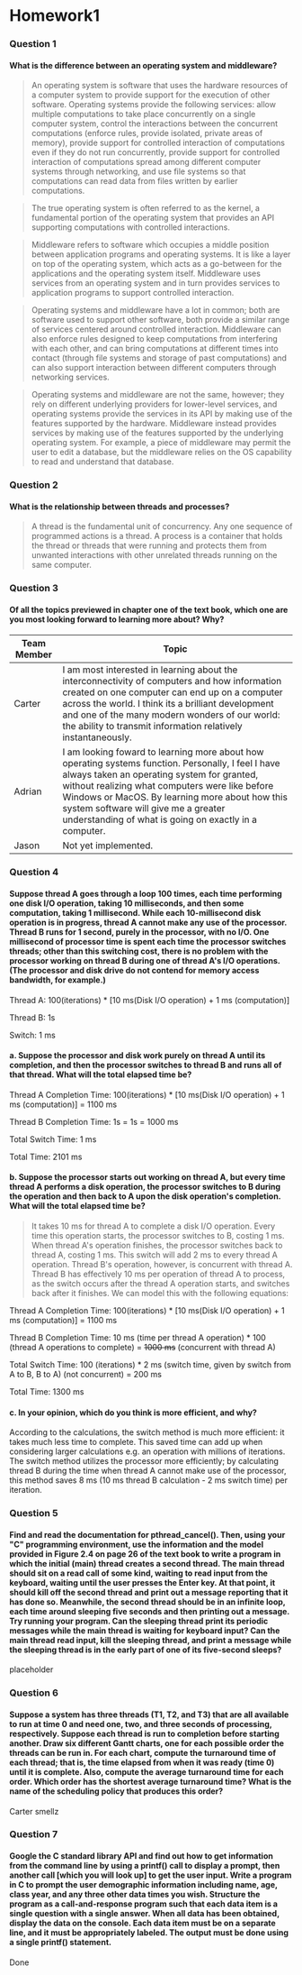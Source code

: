 # Homework1

### Question 1
#### What is the difference between an operating system and middleware?

> An operating system is software that uses the hardware resources of a computer system to provide support for the execution of other software. Operating systems provide the following services: allow multiple computations to take place concurrently on a single computer system, control the interactions between the concurrent computations (enforce rules, provide isolated, private areas of memory), provide support for controlled interaction of computations even if they do not run concurrently, provide support for controlled interaction of computations spread among different computer systems through networking, and use file systems so that computations can read data from files written by earlier computations. 

> The true operating system is often referred to as the kernel, a fundamental portion of the operating system that provides an API supporting
computations with controlled interactions.

> Middleware refers to software which occupies a middle position between application programs and operating systems. It is like a layer on top of the operating system, which acts as a go-between for the applications and the operating system itself. Middleware uses services from an operating system and in turn provides services to application programs to support controlled interaction.

> Operating systems and middleware have a lot in common; both are software used to support other software, both provide a similar range of services centered around controlled interaction. Middleware can also enforce rules designed to keep computations from interfering with each other, and can bring computations at different times into contact (through file systems and storage of past computations) and can also support interaction between different computers through networking services.

> Operating systems and middleware are not the same, however; they rely on different underlying providers for lower-level services, and operating systems provide the services in its API by making use of the features supported by the hardware. Middleware instead provides services by making use of the features supported by the underlying operating system. For example, a piece of middleware may permit the user to edit a database, but the middleware relies on the OS capability to read and understand that database.

### Question 2
#### What is the relationship between threads and processes?

> A thread is the fundamental unit of concurrency. Any one sequence of programmed actions is a thread. A process is a container that holds the thread or threads that were running and protects them from unwanted interactions with other unrelated threads running on the same computer. 

### Question 3
#### Of all the topics previewed in chapter one of the text book, which one are you most looking forward to learning more about? Why?

Team Member | Topic
----------- | ------------
Carter      | I am most interested in learning about the interconnectivity of computers and how information created on one computer can end up on a computer across the world. I think its a brilliant development and one of the many modern wonders of our world: the ability to transmit information relatively instantaneously.
Adrian      | I am looking foward to learning more about how operating systems function. Personally, I feel I have always taken an operating system for granted, without realizing what computers were like before Windows or MacOS. By learning more about how this system software will give me a greater understanding of what is going on exactly in a computer.
Jason       | Not yet implemented.

### Question 4
#### Suppose thread A goes through a loop 100 times, each time performing one disk I/O operation, taking 10 milliseconds, and then some computation, taking 1 millisecond. While each 10-millisecond disk operation is in progress, thread A cannot make any use of the processor. Thread B runs for 1 second, purely in the processor, with no I/O. One millisecond of processor time is spent each time the processor switches threads; other than this switching cost, there is no problem with the processor working on thread B during one of thread A's I/O operations. (The processor and disk drive do not contend for memory access bandwidth, for example.)

Thread A: 100(iterations) * [10 ms(Disk I/O operation) + 1 ms (computation)]

Thread B: 1s

Switch: 1 ms

#### a. Suppose the processor and disk work purely on thread A until its completion, and then the processor switches to thread B and runs all of that thread. What will the total elapsed time be?

Thread A Completion Time: 100(iterations) * [10 ms(Disk I/O operation) + 1 ms (computation)] = 1100 ms

Thread B Completion Time: 1s = 1s = 1000 ms

Total Switch Time: 1 ms

Total Time: 2101 ms

#### b. Suppose the processor starts out working on thread A, but every time thread A performs a disk operation, the processor switches to B during the operation and then back to A upon the disk operation's completion. What will the total elapsed time be?
> It takes 10 ms for thread A to complete a disk I/O operation. Every time this operation starts, the processor switches to B, costing 1 ms. When thread A's operation finishes, the processor switches back to thread A, costing 1 ms. This switch will add 2 ms to every thread A operation. Thread B's operation, however,  is concurrent with thread A. Thread B has effectively 10 ms per operation of thread A to process, as the switch occurs after the thread A operation starts, and switches back after it finishes. We can model this with the following equations:

Thread A Completion Time: 100(iterations) * [10 ms(Disk I/O operation) + 1 ms (computation)] = 1100 ms

Thread B Completion Time: 10 ms (time per thread A operation) * 100 (thread A operations to complete) = <s>1000 ms</s> (concurrent with thread A)

Total Switch Time: 100 (iterations) * 2 ms (switch time, given by switch from A to B, B to A) (not concurrent) = 200 ms

Total Time: 1300 ms

#### c. In your opinion, which do you think is more efficient, and why?

According to the calculations, the switch method is much more efficient: it takes much less time to complete. This saved time can add up when considering larger calculations e.g. an operation with millions of iterations. The switch method utilizes the processor more efficiently; by calculating thread B during the time when thread A cannot make use of the processor, this method saves 8 ms (10 ms thread B calculation - 2 ms switch time) per iteration.

### Question 5
####  Find and read the documentation for pthread_cancel(). Then, using your "C" programming environment, use the information and the model provided in Figure 2.4 on page 26 of the text book to write a program in which the initial (main) thread creates a second thread. The main thread should sit on a read call of some kind, waiting to read input from the keyboard, waiting until the user presses the Enter key. At that point, it should kill off the second thread and print out a message reporting that it has done so. Meanwhile, the second thread should be in an infinite loop, each time around sleeping five seconds and then printing out a message. Try running your program. Can the sleeping thread print its  periodic messages while the main thread is waiting for keyboard input? Can the main thread read input, kill the sleeping thread, and print a message while the sleeping thread is in the early part of one of its five-second sleeps?

placeholder

### Question 6
#### Suppose a system has three threads (T1, T2, and T3) that are all available to run at time 0 and need one, two, and three seconds of processing, respectively. Suppose each thread is run to completion before starting another. Draw six different Gantt charts, one for each possible order the threads can be run in. For each chart, compute the turnaround time of each thread; that is, the time elapsed from when it was ready (time 0) until it is complete. Also, compute the average turnaround time for each order. Which order has the shortest average turnaround time? What is the name of the scheduling policy that produces this order?

Carter smellz

### Question 7
#### Google the C standard library API and find out how to get information from the command line by using a printf() call to display a prompt, then another call [which you will look up] to get the user input. Write a program in C to prompt the user demographic information including name, age, class year, and any three other data times you wish. Structure the program as a call-and-response program such that each data item is a single question with a single answer. When all data has been obtained, display the data on the console. Each data item must be on a separate line, and it must be appropriately labeled. The output must be done using a single printf() statement.

Done
